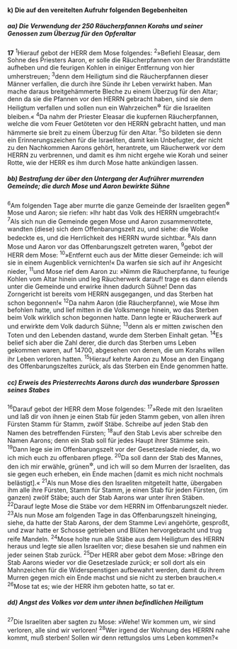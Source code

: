 #### k) Die auf den vereitelten Aufruhr folgenden Begebenheiten

##### aa) Die Verwendung der 250 Räucherpfannen Korahs und seiner Genossen zum Überzug für den Opferaltar

__17__
<sup>1</sup>Hierauf gebot der HERR dem Mose folgendes:
<sup>2</sup>»Befiehl Eleasar, dem Sohne des Priesters Aaron, er solle die Räucherpfannen von der Brandstätte aufheben und die feurigen Kohlen in einiger Entfernung von hier umherstreuen;
<sup>3</sup>denn dem Heiligtum sind die Räucherpfannen dieser Männer verfallen, die durch ihre Sünde ihr Leben verwirkt haben. Man mache daraus breitgehämmerte Bleche zu einem Überzug für den Altar; denn da sie die Pfannen vor den HERRN gebracht haben, sind sie dem Heiligtum verfallen und sollen nun ein Wahrzeichen<sup title="oder: Mahnzeichen">&#x2732;</sup> für die Israeliten bleiben.«
<sup>4</sup>Da nahm der Priester Eleasar die kupfernen Räucherpfannen, welche die vom Feuer Getöteten vor den HERRN gebracht hatten, und man hämmerte sie breit zu einem Überzug für den Altar.
<sup>5</sup>So bildeten sie denn ein Erinnerungszeichen für die Israeliten, damit kein Unbefugter, der nicht zu den Nachkommen Aarons gehört, herantrete, um Räucherwerk vor dem HERRN zu verbrennen, und damit es ihm nicht ergehe wie Korah und seiner Rotte, wie der HERR es ihm durch Mose hatte ankündigen lassen.

##### bb) Bestrafung der über den Untergang der Aufrührer murrenden Gemeinde; die durch Mose und Aaron bewirkte Sühne

<sup>6</sup>Am folgenden Tage aber murrte die ganze Gemeinde der Israeliten gegen<sup title="oder: über">&#x2732;</sup> Mose und Aaron; sie riefen: »Ihr habt das Volk des HERRN umgebracht!«
<sup>7</sup>Als sich nun die Gemeinde gegen Mose und Aaron zusammenrottete, wandten (diese) sich dem Offenbarungszelt zu, und siehe: die Wolke bedeckte es, und die Herrlichkeit des HERRN wurde sichtbar.
<sup>8</sup>Als dann Mose und Aaron vor das Offenbarungszelt getreten waren,
<sup>9</sup>gebot der HERR dem Mose:
<sup>10</sup>»Entfernt euch aus der Mitte dieser Gemeinde: ich will sie in einem Augenblick vernichten!« Da warfen sie sich auf ihr Angesicht nieder,
<sup>11</sup>und Mose rief dem Aaron zu: »Nimm die Räucherpfanne, tu feurige Kohlen vom Altar hinein und leg Räucherwerk darauf! trage es dann eilends unter die Gemeinde und erwirke ihnen dadurch Sühne! Denn das Zorngericht ist bereits vom HERRN ausgegangen, und das Sterben hat schon begonnen!«
<sup>12</sup>Da nahm Aaron (die Räucherpfanne), wie Mose ihm befohlen hatte, und lief mitten in die Volksmenge hinein, wo das Sterben beim Volk wirklich schon begonnen hatte. Dann legte er Räucherwerk auf und erwirkte dem Volk dadurch Sühne;
<sup>13</sup>denn als er mitten zwischen den Toten und den Lebenden dastand, wurde dem Sterben Einhalt getan.
<sup>14</sup>Es belief sich aber die Zahl derer, die durch das Sterben ums Leben gekommen waren, auf 14700, abgesehen von denen, die um Korahs willen ihr Leben verloren hatten.
<sup>15</sup>Hierauf kehrte Aaron zu Mose an den Eingang des Offenbarungszeltes zurück, als das Sterben ein Ende genommen hatte.

##### cc) Erweis des Priesterrechts Aarons durch das wunderbare Sprossen seines Stabes

<sup>16</sup>Darauf gebot der HERR dem Mose folgendes:
<sup>17</sup>»Rede mit den Israeliten und laß dir von ihnen je einen Stab für jeden Stamm geben, von allen ihren Fürsten Stamm für Stamm, zwölf Stäbe. Schreibe auf jeden Stab den Namen des betreffenden Fürsten;
<sup>18</sup>auf den Stab Levis aber schreibe den Namen Aarons; denn ein Stab soll für jedes Haupt ihrer Stämme sein.
<sup>19</sup>Dann lege sie im Offenbarungszelt vor der Gesetzeslade nieder, da, wo ich mich euch zu offenbaren pflege.
<sup>20</sup>Da soll dann der Stab des Mannes, den ich mir erwähle, grünen<sup title="oder: ausschlagen">&#x2732;</sup>, und ich will so dem Murren der Israeliten, das sie gegen euch erheben, ein Ende machen [damit es mich nicht nochmals belästigt].«
<sup>21</sup>Als nun Mose dies den Israeliten mitgeteilt hatte, übergaben ihm alle ihre Fürsten, Stamm für Stamm, je einen Stab für jeden Fürsten, (im ganzen) zwölf Stäbe; auch der Stab Aarons war unter ihren Stäben.
<sup>22</sup>Darauf legte Mose die Stäbe vor dem HERRN im Offenbarungszelt nieder.
<sup>23</sup>Als nun Mose am folgenden Tage in das Offenbarungszelt hineinging, siehe, da hatte der Stab Aarons, der dem Stamme Levi angehörte, gesproßt, und zwar hatte er Schosse getrieben und Blüten hervorgebracht und trug reife Mandeln.
<sup>24</sup>Mose holte nun alle Stäbe aus dem Heiligtum des HERRN heraus und legte sie allen Israeliten vor; diese besahen sie und nahmen ein jeder seinen Stab zurück.
<sup>25</sup>Der HERR aber gebot dem Mose: »Bringe den Stab Aarons wieder vor die Gesetzeslade zurück; er soll dort als ein Mahnzeichen für die Widerspenstigen aufbewahrt werden, damit du ihrem Murren gegen mich ein Ende machst und sie nicht zu sterben brauchen.«
<sup>26</sup>Mose tat es; wie der HERR ihm geboten hatte, so tat er.

##### dd) Angst des Volkes vor dem unter ihnen befindlichen Heiligtum

<sup>27</sup>Die Israeliten aber sagten zu Mose: »Wehe! Wir kommen um, wir sind verloren, alle sind wir verloren!
<sup>28</sup>Wer irgend der Wohnung des HERRN nahe kommt, muß sterben! Sollen wir denn rettungslos ums Leben kommen?«